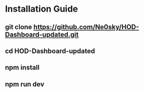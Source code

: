 # Installation Guide

## git clone <https://github.com/Ne0sky/HOD-Dashboard-updated.git>
## cd HOD-Dashboard-updated
## npm install
## npm run dev

